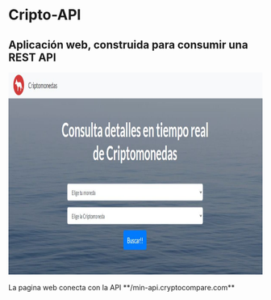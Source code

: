 # Cripto-API
## Aplicación web, construida para consumir una REST API
<p align="center">
  <img width="760" height="400" src="Captura.JPG">
</p>
La pagina web conecta con la API
**/min-api.cryptocompare.com**
